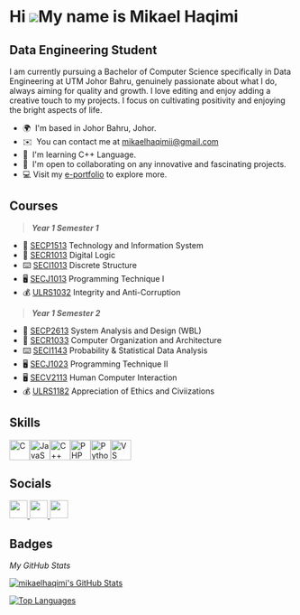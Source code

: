 Hi ![](https://user-images.githubusercontent.com/18350557/176309783-0785949b-9127-417c-8b55-ab5a4333674e.gif)My name is Mikael Haqimi
=====================================================================================================================================

Data Engineering Student
------------------------

I am currently pursuing a Bachelor of Computer Science specifically in Data Engineering at UTM Johor Bahru, genuinely passionate about what I do, always aiming for quality and growth. I love editing and enjoy adding a creative touch to my projects. I focus on cultivating positivity and enjoying the bright aspects of life.

* 🌍  I'm based in Johor Bahru, Johor.
* ✉️  You can contact me at [mikaelhaqimii@gmail.com](mailto:mikaelhaqimii@gmail.com)
* 🧠  I'm learning C++ Language.
* 🤝  I'm open to collaborating on any innovative and fascinating projects.
* 💻   Visit my [e-portfolio](https://mikaelhaqimi.github.io/) to explore more.

**Courses**
-----------

> _**Year 1 Semester 1**_

* 📠 [SECP1513](https://github.com/mikaelhaqimi/SECPH-UTM/tree/main/Year%201/Semester%201/Technology%20%26%20Information%20System) Technology and Information System
* 📲 [SECR1013](https://github.com/mikaelhaqimi/SECPH-UTM/tree/main/Year%201/Semester%201/Digital%20Logic) Digital Logic
* ⌨️ [SECI1013](https://github.com/mikaelhaqimi/SECPH-UTM/tree/main/Year%201/Semester%201/Discrete%20Structure) Discrete Structure
* 🖥️ [SECJ1013](https://github.com/mikaelhaqimi/SECPH-UTM/tree/main/Year%201/Semester%201/Programming%20Technique%20I) Programming Technique I 
* 💰 [ULRS1032](https://github.com/mikaelhaqimi/SECPH-UTM/tree/main/Year%201/Semester%201/Integrity%20%26%20Anti-Corruption) Integrity and Anti-Corruption

> _**Year 1 Semester 2**_

* 📠 [SECP2613](#) System Analysis and Design (WBL)
* 📲 [SECR1033](#) Computer Organization and Architecture
* ⌨️ [SECI1143](#) Probability & Statistical Data Analysis
* 🖥️ [SECJ1023](#) Programming Technique II
* 🖥️ [SECV2113](#) Human Computer Interaction
* 💰 [ULRS1182](#) Appreciation of Ethics and Civiizations

**Skills**
----------

<p align="left">
<a href="https://docs.microsoft.com/en-us/cpp/?view=msvc-170" target="_blank" rel="noreferrer"><img src="https://raw.githubusercontent.com/danielcranney/readme-generator/main/public/icons/skills/c-colored.svg" width="36" height="36" alt="C" /></a><a href="https://developer.mozilla.org/en-US/docs/Web/JavaScript" target="_blank" rel="noreferrer"><img src="https://raw.githubusercontent.com/danielcranney/readme-generator/main/public/icons/skills/javascript-colored.svg" width="36" height="36" alt="JavaScript" /></a><a href="https://docs.microsoft.com/en-us/cpp/?view=msvc-170" target="_blank" rel="noreferrer"><img src="https://raw.githubusercontent.com/danielcranney/readme-generator/main/public/icons/skills/cplusplus-colored.svg" width="36" height="36" alt="C++" /></a><a href="https://www.php.net/" target="_blank" rel="noreferrer"><img src="https://raw.githubusercontent.com/danielcranney/readme-generator/main/public/icons/skills/php-colored.svg" width="36" height="36" alt="PHP" /></a><a href="https://www.python.org/" target="_blank" rel="noreferrer"><img src="https://raw.githubusercontent.com/danielcranney/readme-generator/main/public/icons/skills/python-colored.svg" width="36" height="36" alt="Python" /></a><a href="https://code.visualstudio.com/" target="_blank" rel="noreferrer"><img src="https://raw.githubusercontent.com/danielcranney/readme-generator/main/public/icons/skills/visualstudiocode.svg" width="36" height="36" alt="VS Code" /></a>
</p>


**Socials**
-----------

<p align="left"> <a href="https://www.github.com/mikaelhaqimi" target="_blank" rel="noreferrer"> <picture> <source media="(prefers-color-scheme: dark)" srcset="https://raw.githubusercontent.com/danielcranney/readme-generator/main/public/icons/socials/github-dark.svg" /> <source media="(prefers-color-scheme: light)" srcset="https://raw.githubusercontent.com/danielcranney/readme-generator/main/public/icons/socials/github.svg" /> <img src="https://raw.githubusercontent.com/danielcranney/readme-generator/main/public/icons/socials/github.svg" width="32" height="32" /> </picture> </a> <a href="http://www.instagram.com/mikaelhaqimi" target="_blank" rel="noreferrer"> <picture> <source media="(prefers-color-scheme: dark)" srcset="https://raw.githubusercontent.com/danielcranney/readme-generator/main/public/icons/socials/instagram-dark.svg" /> <source media="(prefers-color-scheme: light)" srcset="https://raw.githubusercontent.com/danielcranney/readme-generator/main/public/icons/socials/instagram.svg" /> <img src="https://raw.githubusercontent.com/danielcranney/readme-generator/main/public/icons/socials/instagram.svg" width="32" height="32" /> </picture> </a> <a href="https://www.linkedin.com/in/Mikael Haqimi" target="_blank" rel="noreferrer"> <picture> <source media="(prefers-color-scheme: dark)" srcset="https://raw.githubusercontent.com/danielcranney/readme-generator/main/public/icons/socials/linkedin-dark.svg" /> <source media="(prefers-color-scheme: light)" srcset="https://raw.githubusercontent.com/danielcranney/readme-generator/main/public/icons/socials/linkedin.svg" /> <img src="https://raw.githubusercontent.com/danielcranney/readme-generator/main/public/icons/socials/linkedin.svg" width="32" height="32" /> </picture> </a></p>

**Badges**
----------

<a>_My GitHub Stats_</a>

 <div><a href="https://awesome-github-stats.azurewebsites.net/index.html??cardType=github&theme=graywhite&preferLogin=true">    <img  alt="mikaelhaqimi's GitHub Stats" src="https://awesome-github-stats.azurewebsites.net/user-stats/mikaelhaqimi?cardType=github&theme=graywhite&preferLogin=true"/>  </a></div>

<a href="https://github.com/mikaelhaqimi" align="left"><img src="https://github-readme-stats.vercel.app/api/top-langs/?username=mikaelhaqimi&langs_count=10&title_color=000000&text_color=000000&icon_color=0891b2&bg_color=ffffff&hide_border=true&locale=en&custom_title=Top%20%Languages" alt="Top Languages" /></a>

